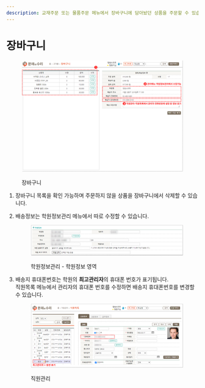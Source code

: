 ```yaml
---
description: 교재주문 또는 물품주문 메뉴에서 장바구니에 담아놨던 상품을 주문할 수 있습니다.
---
```


# 장바구니

<figure><img src="../.gitbook/assets/image (22).png" alt=""><figcaption><p>장바구니</p></figcaption></figure>

1. 장바구니 목록을 확인 가능하며 주문하지 않을 상품을 장바구니에서 삭제할 수 있습니다.
2.  배송정보는 학원정보관리  메뉴에서 따로 수정할 수 있습니다.&#x20;

    <figure><img src="../.gitbook/assets/image (24).png" alt=""><figcaption><p>학원정보관리 - 학원정보 영역</p></figcaption></figure>
3.  배송지 휴대폰번호는 학원의 **최고관리자**의 휴대폰 번호가 표기됩니다.\
    직원목록 메뉴에서 관리자의 휴대폰 번호를 수정하면 배송지 휴대폰번호를 변경할 수 있습니다.

    <figure><img src="../.gitbook/assets/image (26).png" alt=""><figcaption><p>직원관리</p></figcaption></figure>


